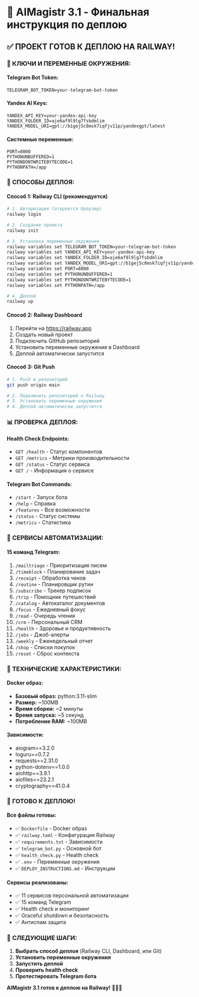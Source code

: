 # 🚀 AIMagistr 3.1 - Финальная инструкция по деплою

## ✅ **ПРОЕКТ ГОТОВ К ДЕПЛОЮ НА RAILWAY!**

### 🔑 **КЛЮЧИ И ПЕРЕМЕННЫЕ ОКРУЖЕНИЯ:**

#### **Telegram Bot Token:**
```
TELEGRAM_BOT_TOKEN=your-telegram-bot-token
```

#### **Yandex AI Keys:**
```
YANDEX_API_KEY=your-yandex-api-key
YANDEX_FOLDER_ID=aje6af9l9lg7fsbdmlim
YANDEX_MODEL_URI=gpt://b1gej5c8msk7iqfjv11p/yandexgpt/latest
```

#### **Системные переменные:**
```
PORT=8000
PYTHONUNBUFFERED=1
PYTHONDONTWRITEBYTECODE=1
PYTHONPATH=/app
```

### 🚀 **СПОСОБЫ ДЕПЛОЯ:**

#### **Способ 1: Railway CLI (рекомендуется)**
```bash
# 1. Авторизация (откроется браузер)
railway login

# 2. Создание проекта
railway init

# 3. Установка переменных окружения
railway variables set TELEGRAM_BOT_TOKEN=your-telegram-bot-token
railway variables set YANDEX_API_KEY=your-yandex-api-key
railway variables set YANDEX_FOLDER_ID=aje6af9l9lg7fsbdmlim
railway variables set YANDEX_MODEL_URI=gpt://b1gej5c8msk7iqfjv11p/yandexgpt/latest
railway variables set PORT=8000
railway variables set PYTHONUNBUFFERED=1
railway variables set PYTHONDONTWRITEBYTECODE=1
railway variables set PYTHONPATH=/app

# 4. Деплой
railway up
```

#### **Способ 2: Railway Dashboard**
1. Перейти на https://railway.app
2. Создать новый проект
3. Подключить GitHub репозиторий
4. Установить переменные окружения в Dashboard
5. Деплой автоматически запустится

#### **Способ 3: Git Push**
```bash
# 1. Push в репозиторий
git push origin main

# 2. Подключить репозиторий к Railway
# 3. Установить переменные окружения
# 4. Деплой автоматически запустится
```

### 📊 **ПРОВЕРКА ДЕПЛОЯ:**

#### **Health Check Endpoints:**
- `GET /health` - Статус компонентов
- `GET /metrics` - Метрики производительности
- `GET /status` - Статус сервиса
- `GET /` - Информация о сервисе

#### **Telegram Bot Commands:**
- `/start` - Запуск бота
- `/help` - Справка
- `/features` - Все возможности
- `/status` - Статус системы
- `/metrics` - Статистика

### 🎯 **СЕРВИСЫ АВТОМАТИЗАЦИИ:**

#### **15 команд Telegram:**
1. `/mailtriage` - Приоритизация писем
2. `/timeblock` - Планирование задач
3. `/receipt` - Обработка чеков
4. `/routine` - Планировщик рутин
5. `/subscribe` - Трекер подписок
6. `/trip` - Помощник путешествий
7. `/catalog` - Автокаталог документов
8. `/focus` - Ежедневный фокус
9. `/read` - Очередь чтения
10. `/crm` - Персональный CRM
11. `/health` - Здоровье и продуктивность
12. `/jobs` - Джоб-алерты
13. `/weekly` - Еженедельный отчет
14. `/shop` - Списки покупок
15. `/reset` - Сброс контекста

### 🔧 **ТЕХНИЧЕСКИЕ ХАРАКТЕРИСТИКИ:**

#### **Docker образ:**
- **Базовый образ:** python:3.11-slim
- **Размер:** ~100MB
- **Время сборки:** ~2 минуты
- **Время запуска:** ~5 секунд
- **Потребление RAM:** ~100MB

#### **Зависимости:**
- aiogram==3.2.0
- loguru==0.7.2
- requests==2.31.0
- python-dotenv==1.0.0
- aiohttp==3.9.1
- aiofiles==23.2.1
- cryptography==41.0.4

### 🎉 **ГОТОВО К ДЕПЛОЮ!**

#### **Все файлы готовы:**
- ✅ `Dockerfile` - Docker образ
- ✅ `railway.toml` - Конфигурация Railway
- ✅ `requirements.txt` - Зависимости
- ✅ `telegram_bot.py` - Основной бот
- ✅ `health_check.py` - Health check
- ✅ `.env` - Переменные окружения
- ✅ `DEPLOY_INSTRUCTIONS.md` - Инструкции

#### **Сервисы реализованы:**
- ✅ 11 сервисов персональной автоматизации
- ✅ 15 команд Telegram
- ✅ Health check и мониторинг
- ✅ Graceful shutdown и безопасность
- ✅ Антиспам защита

### 🚀 **СЛЕДУЮЩИЕ ШАГИ:**

1. **Выбрать способ деплоя** (Railway CLI, Dashboard, или Git)
2. **Установить переменные окружения**
3. **Запустить деплой**
4. **Проверить health check**
5. **Протестировать Telegram бота**

**AIMagistr 3.1 готов к деплою на Railway!** 🎉✨🚀
